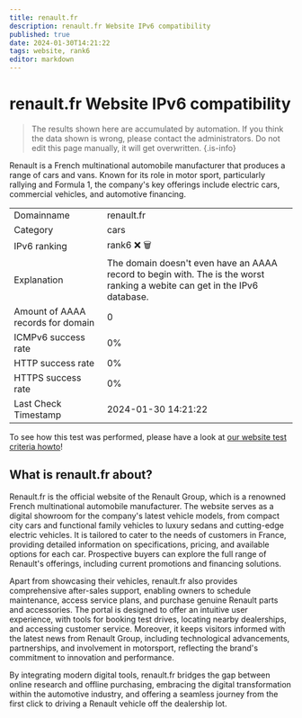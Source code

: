 ```yaml
---
title: renault.fr
description: renault.fr Website IPv6 compatibility
published: true
date: 2024-01-30T14:21:22
tags: website, rank6
editor: markdown
---
```


# renault.fr Website IPv6 compatibility

> The results shown here are accumulated by automation. If you think the data shown is wrong, please contact the administrators. 
> Do not edit this page manually, it will get overwritten.
{.is-info}

Renault is a French multinational automobile manufacturer that produces a range of cars and vans. Known for its role in motor sport, particularly rallying and Formula 1, the company's key offerings include electric cars, commercial vehicles, and automotive financing.


|   |   |
| - | - |
| Domainname | renault.fr
| Category | cars |
| IPv6 ranking | rank6 :x: :wastebasket: |
| Explanation | The domain doesn't even have an AAAA record to begin with. The is the worst ranking a webite can get in the IPv6 database. |
| Amount of AAAA records for domain | 0 |
| ICMPv6 success rate | 0%|
| HTTP success rate | 0% |
| HTTPS success rate | 0% |
| Last Check Timestamp | 2024-01-30 14:21:22 |

To see how this test was performed, please have a look at [our website test criteria howto](/howto/testcriteria/website)!


## What is renault.fr about?
Renault.fr is the official website of the Renault Group, which is a renowned French multinational automobile manufacturer. The website serves as a digital showroom for the company's latest vehicle models, from compact city cars and functional family vehicles to luxury sedans and cutting-edge electric vehicles. It is tailored to cater to the needs of customers in France, providing detailed information on specifications, pricing, and available options for each car. Prospective buyers can explore the full range of Renault's offerings, including current promotions and financing solutions.

Apart from showcasing their vehicles, renault.fr also provides comprehensive after-sales support, enabling owners to schedule maintenance, access service plans, and purchase genuine Renault parts and accessories. The portal is designed to offer an intuitive user experience, with tools for booking test drives, locating nearby dealerships, and accessing customer service. Moreover, it keeps visitors informed with the latest news from Renault Group, including technological advancements, partnerships, and involvement in motorsport, reflecting the brand's commitment to innovation and performance.

By integrating modern digital tools, renault.fr bridges the gap between online research and offline purchasing, embracing the digital transformation within the automotive industry, and offering a seamless journey from the first click to driving a Renault vehicle off the dealership lot.


